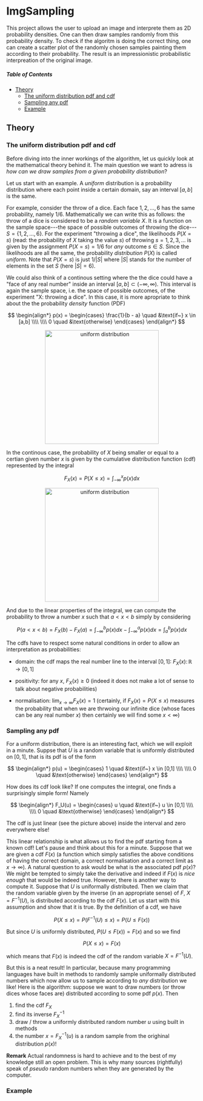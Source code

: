 # ImgSampling

This project allows the user to upload an image and interprete them as 2D probability densities. One can then draw samples randomly from this probability density. To check if the algoritm is doing the correct thing, one can create a scatter plot of the randomly chosen samples painting them according to their probability. The result is an impressionistic probabilistic interpreation of the original image.

##### Table of Contents
- [Theory](#theory)
   * [The uniform distribution pdf and cdf](#the-uniform-distribution-pdf-and-cdf)
   * [Sampling any pdf](#sampling-any-pdf)
   * [Example](#example)
 
  
 
## Theory

### The uniform distribution pdf and cdf
Before diving into the inner workings of the algorithm, let us quickly look at the mathematical theory behind it. 
The main question we want to adress is _how can we draw samples from a given probability distribution_? 

Let us start with an example.
A _uniform_ distribution is a probability distribution where each point inside a certain domain, say an interval $[a,b]$ is the same. 

For example, consider the throw of a dice. Each face $1,2,\dots,6$ has the same probability, namely $1/6$. 
Mathematically we can write this as follows: the throw of a dice is considered to be a _random variable_ $X$. It is a function on the sample space---the space of possible outcomes of throwing the dice---$S = \{1,2,\dots,6 \}$. For the experiment "throwing a dice", the likelihoods $P(X = s)$ (read: the probability of $X$ taking the value $s$) of throwing $s = 1,2,3,\dots$ is given by the assignment $P(X = s) = 1/6$ for _any_ outcome $s \in S$. Since the likelihoods are all the same, the probability _distribution_ $P(X)$ is called _uniform_. Note that $P(X = s)$ is just $1/|S|$ where $|S|$ stands for the number of elements in the set $S$ (here $|S| = 6$).

We could also think of a continous setting where the the dice could have a "face of any real number" inside an interval $[a,b] \subset (-\infty,\infty)$. This interval is again the sample space, i.e. the space of possible outcomes, of the experiment "X: throwing a dice".
In this case, it is more apropriate to think about the the probability _density_ function (PDF)

$$
\begin{align*} 
p(x) = \begin{cases} \frac{1}{b - a} \quad &\text{if~} x \in [a,b] \\\\ \\\\ 0 \quad &\text{otherwise} \end{cases} 
\end{align*}
$$

<p align="center">
 <img align="top"  src="https://github.com/dHuberYoumans/maths/blob/ImgSampling/img_README/uniform_pdf.png" title="uniform distribution" height=300px width=auto />
</p>

In the continous case, the probability of $X$ being smaller or equal to a certian given number $x$ is given by the cumulative distribution function (cdf) represented by the integral

$$ F_X(x) = P(X \leq x) = \int_{-\infty}^x p(x) dx $$

<p align="center">
 <img align="top"  src="https://github.com/dHuberYoumans/maths/blob/ImgSampling/img_README/uniform_cdf.png" title="uniform distribution" height=300px width=auto />
</p>

And due to the linear properties of the integral, we can compute the probability to throw a number $x$ such that $a < x < b$ simply by considering 

$$P(a < x < b) = F_X(b) - F_X(a) = \int_{-\infty}^b p(x)dx - \int_{-\infty}^a p(x)dx = \int_a^b p(x)dx$$

 The cdfs have to respect some natural conditions in order to allow an interpretation as probabilities:

 * domain: the cdf maps the real number line to the interval $[0,1]$: $F_X(x)\colon \mathbb{R} \to [0,1]$
   
 * positivity: for any $x$, $F_X(x) \geq 0$ (indeed it does not make a lot of sense to talk about negative probabilities)
   
 * normalisation: $\lim_{x\to \infty} F_X(x) = 1$ (certainly, if $F_X(x) = P(X \leq x)$ measures the probability that when we are thrwoing our infinite dice (whose faces can be any real number $x$) then certainly we will find some $x < \infty$) 

### Sampling any pdf 
For a uniform distribution, there is an interesting fact, which we will exploit in a minute.
Suppse that $U$ is a random variable that is uniformly distributed on $[0,1]$, that is its pdf is of the form 

$$
\begin{align*} 
p(u) = \begin{cases} 1 \quad &\text{if~} x \in [0,1] \\\\ \\\\ 0 \quad &\text{otherwise} \end{cases} 
\end{align*}
$$

How does its cdf look like? If one computes the integral, one finds a surprisingly simple form! Namely 

$$
\begin{align*} 
F_U(u) = \begin{cases} u \quad &\text{if~} u \in [0,1] \\\\ \\\\ 0 \quad &\text{otherwise} \end{cases} 
\end{align*}
$$

The cdf is just linear (see the picture above) inside the interval and zero everywhere else!

This linear relationship is what allows us to find the pdf starting from a known cdf! Let's pause and think about this for a minute. Suppose that we are given a cdf $F(x)$ (a function which simply satisfies the above conditions of having the correct domain, a correct normalisation and a correct limit as $x\to\infty$). A natural question to ask would be what is the associated pdf $p(x)$? We might be tempted to simply take the derivative and indeed if $F(x)$ is _nice enough_ that would be indeed true. However, there is another way to compute it. Suppose that $U$ is uniformally distributed. Then we claim that the random variable given by the inverse (in an appropriate sense) of $F$, $X = F^{-1}(U)$, is distributed according to the cdf $F(x)$. Let us start with this assumption and show that it is true. By the definition of a cdf, we have

$$P(X \leq x) = P( F^{-1}(U) \leq x) = P( U \leq F(x) )$$

But since $U$ is uniformly distributed, $P( U \leq F(x)) = F(x)$ and so we find 

$$P( X \leq x) = F(x)$$

which means that $F(x)$ is indeed the cdf of the random variable $X = F^{-1}(U)$.

But this is a neat result! In particular, because many programming languages have built in methods to randomly sample uniformally distributed numbers which now allow us to sample according to _any_ distribution we like! Here is the algorithm: suppose we want to draw numbers (or throw dices whose faces are) distributed according to some pdf $p(x)$. Then

1. find the cdf $F_X$
2. find its inverse $F_X^{-1}$
3. draw / throw a uniformly distributed random number $u$ using built in methods
4. the number $x = F_X^{-1}(u)$ is a random sample from the orighinal distribution $p(x)$!
 
**Remark** Actual randomness is hard to achieve and to the best of my knowledge still an open problem. This is why many sources (rightfully) speak of _pseudo_ random numbers when they are generated by the computer.

### Example

